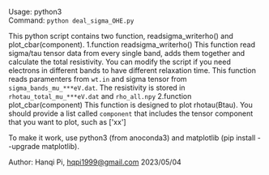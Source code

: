 Usage: python3   
Command: `python deal_sigma_OHE.py`  

This python script contains two function, readsigma_writerho() and plot_cbar(component). 
1.function readsigma_writerho() 
  This function read sigma/tau tensor data from every single band, adds them together and calculate the total resistivity. 
  You can modify the script if you need electrons in different bands to have different relaxation time.
  This function reads paramenters from `wt.in` and sigma tensor from `sigma_bands_mu_***eV.dat`.
  The resistivity is stored in `rhotau_total_mu_***eV.dat` and `rho_all.npy`
2.function plot_cbar(component)
  This function is designed to plot rhotau(Btau).
  You should provide a list called `component` that includes the tensor component that you want to plot, such as ['xx']


To make it work, use python3 (from anoconda3) and matplotlib (pip install --upgrade matplotlib).


Author: Hanqi Pi, hqpi1999@gmail.com
2023/05/04


